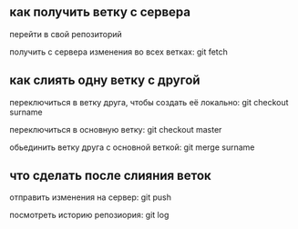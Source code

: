 как получить ветку с сервера
----------------------------
перейти в свой репозиторий

получить с сервера изменения во всех ветках: git fetch

как слиять одну ветку с другой
------------------------------
переключиться в ветку друга, чтобы создать её локально: git checkout surname

переключиться в основную ветку: git checkout master

обьединить ветку друга с основной веткой: git merge surname

что сделать после слияния веток
-------------------------------
отправить изменения на сервер: git push

посмотреть историю репозиория: git log